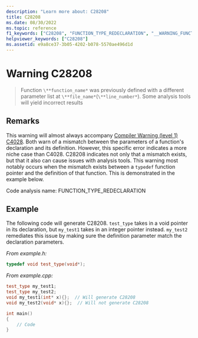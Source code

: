 ```yaml
---
description: "Learn more about: C28208"
title: C28208
ms.date: 08/30/2022
ms.topic: reference
f1_keywords: ["C28208", "FUNCTION_TYPE_REDECLARATION", "__WARNING_FUNCTION_TYPE_REDECLARATION"]
helpviewer_keywords: ["C28208"]
ms.assetid: e9a8ce37-3b05-4202-b078-5570ae496d1d
---
```

# Warning C28208

> Function `\**function_name*` was previously defined with a different parameter list at `\**file_name*`(`\**line_number*`). Some analysis tools will yield incorrect results

## Remarks

This warning will almost always accompany [Compiler Warning (level 1) C4028](/cpp/error-messages/compiler-warnings/compiler-warning-level-1-c4028?view=msvc-170). Both warn of a mismatch between the parameters of a function's declaration and its definition. However, this specific error indicates a more niche case than C4028. C28208 indicates not only that a mismatch exists, but that it also can cause issues with analysis tools. This warning most notably occurs when the mismatch exists between a `typedef` function pointer and the definition of that function. This is demonstrated in the example below.

Code analysis name: FUNCTION_TYPE_REDECLARATION

## Example

The following code will generate C28208. `test_type` takes in a void pointer in its declaration, but `my_test1` takes in an integer pointer instead. `my_test2` remediates this issue by making sure the definition parameter match the declaration parameters.

*From example.h:*

```cpp
typedef void test_type(void*);
```

*From example.cpp:*

```cpp
test_type my_test1;
test_type my_test2;
void my_test1(int* x){};  // Will generate C28208
void my_test2(void* x){};  // Will not generate C28208

int main()
{
    // Code
}
```
